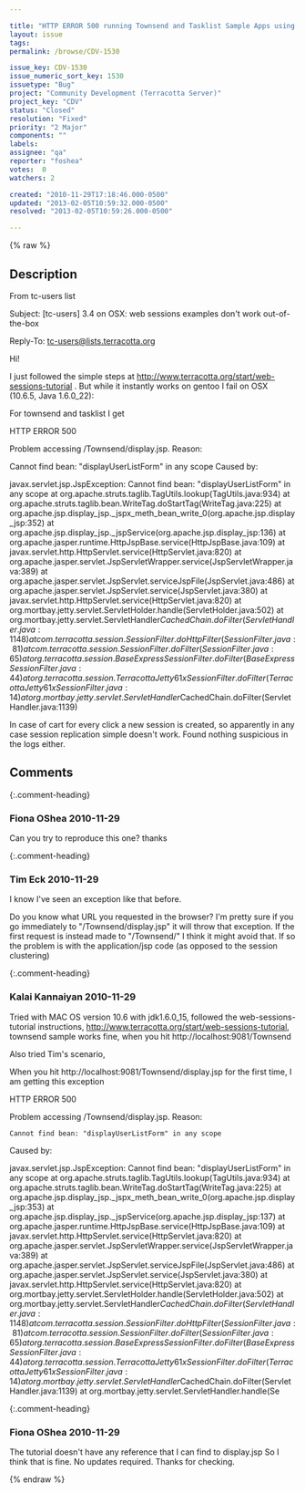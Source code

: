 ```yaml
---

title: "HTTP ERROR 500 running Townsend and Tasklist Sample Apps using OSX "
layout: issue
tags: 
permalink: /browse/CDV-1530

issue_key: CDV-1530
issue_numeric_sort_key: 1530
issuetype: "Bug"
project: "Community Development (Terracotta Server)"
project_key: "CDV"
status: "Closed"
resolution: "Fixed"
priority: "2 Major"
components: ""
labels: 
assignee: "qa"
reporter: "foshea"
votes:  0
watchers: 2

created: "2010-11-29T17:18:46.000-0500"
updated: "2013-02-05T10:59:32.000-0500"
resolved: "2013-02-05T10:59:26.000-0500"

---
```




{% raw %}



## Description

<div markdown="1" class="description">

From tc-users list

Subject: [tc-users] 3.4 on OSX: web sessions examples don't work out-of-the-box

Reply-To: tc-users@lists.terracotta.org


Hi!

I just followed the simple steps at http://www.terracotta.org/start/web-sessions-tutorial . But while it instantly works on gentoo I fail on OSX (10.6.5, Java 1.6.0\_22):

For townsend and tasklist I get

HTTP ERROR 500

Problem accessing /Townsend/display.jsp. Reason:

Cannot find bean: "displayUserListForm" in any scope
Caused by:

javax.servlet.jsp.JspException: Cannot find bean: "displayUserListForm" in any scope
at org.apache.struts.taglib.TagUtils.lookup(TagUtils.java:934)
at org.apache.struts.taglib.bean.WriteTag.doStartTag(WriteTag.java:225)
at org.apache.jsp.display\_jsp.\_jspx\_meth\_bean\_write\_0(org.apache.jsp.display\_jsp:352)
at org.apache.jsp.display\_jsp.\_jspService(org.apache.jsp.display\_jsp:136)
at org.apache.jasper.runtime.HttpJspBase.service(HttpJspBase.java:109)
at javax.servlet.http.HttpServlet.service(HttpServlet.java:820)
at org.apache.jasper.servlet.JspServletWrapper.service(JspServletWrapper.java:389)
at org.apache.jasper.servlet.JspServlet.serviceJspFile(JspServlet.java:486)
at org.apache.jasper.servlet.JspServlet.service(JspServlet.java:380)
at javax.servlet.http.HttpServlet.service(HttpServlet.java:820)
at org.mortbay.jetty.servlet.ServletHolder.handle(ServletHolder.java:502)
at org.mortbay.jetty.servlet.ServletHandler$CachedChain.doFilter(ServletHandler.java:1148)
at com.terracotta.session.SessionFilter.doHttpFilter(SessionFilter.java:81)
at com.terracotta.session.SessionFilter.doFilter(SessionFilter.java:65)
at org.terracotta.session.BaseExpressSessionFilter.doFilter(BaseExpressSessionFilter.java:44)
at org.terracotta.session.TerracottaJetty61xSessionFilter.doFilter(TerracottaJetty61xSessionFilter.java:14)
at org.mortbay.jetty.servlet.ServletHandler$CachedChain.doFilter(ServletHandler.java:1139)

In case of cart for every click a new session is created, so apparently in any case session replication simple doesn't work. Found nothing suspicious in the logs either.


</div>

## Comments


{:.comment-heading}
### **Fiona OShea** <span class="date">2010-11-29</span>

<div markdown="1" class="comment">

Can you try to reproduce this one? 
thanks

</div>


{:.comment-heading}
### **Tim Eck** <span class="date">2010-11-29</span>

<div markdown="1" class="comment">

I know I've seen an exception like that before.

Do you know what URL you requested in the browser? I'm pretty sure if you
go immediately to "/Townsend/display.jsp" it will throw that exception. If
the first request is instead made to "/Townsend/" I think it might avoid
that. If so the problem is with the application/jsp code (as opposed to
the session clustering) 


</div>


{:.comment-heading}
### **Kalai Kannaiyan** <span class="date">2010-11-29</span>

<div markdown="1" class="comment">

Tried with MAC OS version 10.6 with jdk1.6.0\_15, followed the web-sessions-tutorial instructions,
http://www.terracotta.org/start/web-sessions-tutorial, townsend sample works fine, when you hit http://localhost:9081/Townsend

Also tried Tim's scenario,

When you hit http://localhost:9081/Townsend/display.jsp for the first time, I am getting this exception

HTTP ERROR 500

Problem accessing /Townsend/display.jsp. Reason:

    Cannot find bean: "displayUserListForm" in any scope

Caused by:

javax.servlet.jsp.JspException: Cannot find bean: "displayUserListForm" in any scope
	at org.apache.struts.taglib.TagUtils.lookup(TagUtils.java:934)
	at org.apache.struts.taglib.bean.WriteTag.doStartTag(WriteTag.java:225)
	at org.apache.jsp.display\_jsp.\_jspx\_meth\_bean\_write\_0(org.apache.jsp.display\_jsp:353)
	at org.apache.jsp.display\_jsp.\_jspService(org.apache.jsp.display\_jsp:137)
	at org.apache.jasper.runtime.HttpJspBase.service(HttpJspBase.java:109)
	at javax.servlet.http.HttpServlet.service(HttpServlet.java:820)
	at org.apache.jasper.servlet.JspServletWrapper.service(JspServletWrapper.java:389)
	at org.apache.jasper.servlet.JspServlet.serviceJspFile(JspServlet.java:486)
	at org.apache.jasper.servlet.JspServlet.service(JspServlet.java:380)
	at javax.servlet.http.HttpServlet.service(HttpServlet.java:820)
	at org.mortbay.jetty.servlet.ServletHolder.handle(ServletHolder.java:502)
	at org.mortbay.jetty.servlet.ServletHandler$CachedChain.doFilter(ServletHandler.java:1148)
	at com.terracotta.session.SessionFilter.doHttpFilter(SessionFilter.java:81)
	at com.terracotta.session.SessionFilter.doFilter(SessionFilter.java:65)
	at org.terracotta.session.BaseExpressSessionFilter.doFilter(BaseExpressSessionFilter.java:44)
	at org.terracotta.session.TerracottaJetty61xSessionFilter.doFilter(TerracottaJetty61xSessionFilter.java:14)
	at org.mortbay.jetty.servlet.ServletHandler$CachedChain.doFilter(ServletHandler.java:1139)
	at org.mortbay.jetty.servlet.ServletHandler.handle(Se 

</div>


{:.comment-heading}
### **Fiona OShea** <span class="date">2010-11-29</span>

<div markdown="1" class="comment">

The tutorial doesn't have any reference that I can find to display.jsp
So I think that is fine. No updates required. Thanks for checking.

</div>



{% endraw %}
